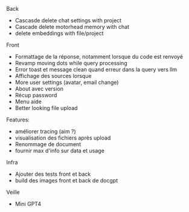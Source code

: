 Back

- Cascasde delete chat settings with project
- Cascade delete motorhead memory with chat
- delete embeddings with file/project

Front

- Formattage de la réponse, notamment lorsque du code est renvoyé
- Revamp moving dots while query processing
- Error toast et message clean quand erreur dans la query vers llm
- Affichage des sources lorsque
- More user settings (avatar, email change)
- About avec version
- Récup password
- Menu aide
- Better looking file upload

Features:

- améliorer tracing (aim ?)
- visualisation des fichiers après upload
- Renommage de document
- fournir max d'info sur data et usage

Infra

- Ajouter des tests front et back
- build des images front et back de docgpt

Veille

- Mini GPT4

